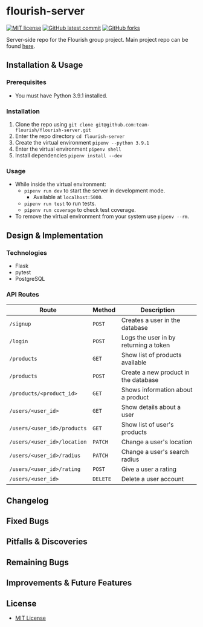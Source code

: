 # flourish-server

<!-- badges -->
[![MIT license](https://img.shields.io/badge/License-MIT-blue.svg)](https://www.mit.edu/~amini/LICENSE.md)
[![GitHub latest commit](https://img.shields.io/github/last-commit/team-flourish/flourish-server.svg)](https://github.com/team-flourish/flourish-server/commit/)
[![GitHub forks](https://img.shields.io/github/forks/team-flourish/flourish-server.svg)](https://github.com/team-flourish/flourish-server)

Server-side repo for the Flourish group project. Main project repo can be found [here](https://github.com/team-flourish/flourish).

## Installation & Usage

### Prerequisites

* You must have Python 3.9.1 installed.

### Installation

1. Clone the repo using `git clone git@github.com:team-flourish/flourish-server.git`
2. Enter the repo directory `cd flourish-server`
3. Create the virtual environment `pipenv --python 3.9.1`
4. Enter the virtual environment `pipenv shell`
5. Install dependencies `pipenv install --dev`

### Usage

* While inside the virtual environment:
  * `pipenv run dev` to start the server in development mode.
    * Available at `localhost:5000`.
  * `pipenv run test` to run tests.
  * `pipenv run coverage` to check test coverage.
* To remove the virtual environment from your system use `pipenv --rm`.

## Design & Implementation

### Technologies

* Flask
* pytest
* PostgreSQL

### API Routes

| Route | Method | Description |
| ----- | ------ | ----------- |
| `/signup` | `POST` | Creates a user in the database |
| `/login` | `POST` | Logs the user in by returning a token |
| `/products` | `GET` | Show list of products available |
| `/products` | `POST` | Create a new product in the database |
| `/products/<product_id>` | `GET` | Shows information about a product |
| `/users/<user_id>` | `GET` | Show details about a user |
| `/users/<user_id>/products` | `GET` | Show list of user's products |
| `/users/<user_id>/location` | `PATCH` | Change a user's location |
| `/users/<user_id>/radius` | `PATCH` | Change a user's search radius |
| `/users/<user_id>/rating` | `POST` | Give a user a rating |
| `/users/<user_id>` | `DELETE` | Delete a user account |

## Changelog



## Fixed Bugs



## Pitfalls & Discoveries



## Remaining Bugs



## Improvements & Future Features



## License

* [MIT License](https://www.mit.edu/~amini/LICENSE.md)
